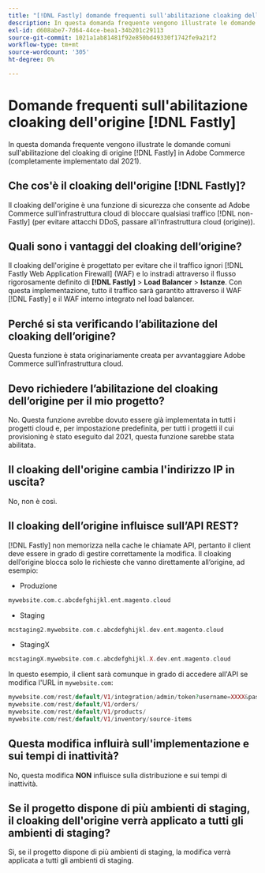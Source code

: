 ```yaml
---
title: "[!DNL Fastly] domande frequenti sull'abilitazione cloaking dell'origine"
description: In questa domanda frequente vengono illustrate le domande comuni sull'abilitazione del cloaking  [!DNL Fastly]  di origine in Adobe Commerce (completamente implementato a partire dal 2021).
exl-id: d608abe7-7d64-44ce-bea1-34b201c29113
source-git-commit: 1021a1ab81481f92e850bd49330f1742fe9a21f2
workflow-type: tm+mt
source-wordcount: '305'
ht-degree: 0%

---
```


# Domande frequenti sull&#39;abilitazione cloaking dell&#39;origine [!DNL Fastly]

In questa domanda frequente vengono illustrate le domande comuni sull&#39;abilitazione del cloaking di origine [!DNL Fastly] in Adobe Commerce (completamente implementato dal 2021).

## Che cos&#39;è il cloaking dell&#39;origine [!DNL Fastly]?

Il cloaking dell&#39;origine è una funzione di sicurezza che consente ad Adobe Commerce sull&#39;infrastruttura cloud di bloccare qualsiasi traffico [!DNL non-Fastly] (per evitare attacchi DDoS, passare all&#39;infrastruttura cloud (origine)).

## Quali sono i vantaggi del cloaking dell’origine?

Il cloaking dell&#39;origine è progettato per evitare che il traffico ignori [!DNL Fastly Web Application Firewall] (WAF) e lo instradi attraverso il flusso rigorosamente definito di **[!DNL Fastly]** > **Load Balancer** > **Istanze**. Con questa implementazione, tutto il traffico sarà garantito attraverso il WAF [!DNL Fastly] e il WAF interno integrato nel load balancer.

## Perché si sta verificando l’abilitazione del cloaking dell’origine?

Questa funzione è stata originariamente creata per avvantaggiare Adobe Commerce sull’infrastruttura cloud.

## Devo richiedere l’abilitazione del cloaking dell’origine per il mio progetto?

No. Questa funzione avrebbe dovuto essere già implementata in tutti i progetti cloud e, per impostazione predefinita, per tutti i progetti il cui provisioning è stato eseguito dal 2021, questa funzione sarebbe stata abilitata.

## Il cloaking dell&#39;origine cambia l&#39;indirizzo IP in uscita?

No, non è così.

## Il cloaking dell’origine influisce sull’API REST?

[!DNL Fastly] non memorizza nella cache le chiamate API, pertanto il client deve essere in grado di gestire correttamente la modifica. Il cloaking dell’origine blocca solo le richieste che vanno direttamente all’origine, ad esempio:

* Produzione

```php
mywebsite.com.c.abcdefghijkl.ent.magento.cloud
```

* Staging

```php
mcstaging2.mywebsite.com.c.abcdefghijkl.dev.ent.magento.cloud
```

* StagingX

```php
mcstagingX.mywebsite.com.c.abcdefghijkl.X.dev.ent.magento.cloud
```

In questo esempio, il client sarà comunque in grado di accedere all&#39;API se modifica l&#39;URL in ``mywebsite.com``:

```php
mywebsite.com/rest/default/V1/integration/admin/token?username=XXXX&password=XXXXX;
mywebsite.com/rest/default/V1/orders/
mywebsite.com/rest/default/V1/products/
mywebsite.com/rest/default/V1/inventory/source-items
```

## Questa modifica influirà sull&#39;implementazione e sui tempi di inattività?

No, questa modifica **NON** influisce sulla distribuzione e sui tempi di inattività.

## Se il progetto dispone di più ambienti di staging, il cloaking dell&#39;origine verrà applicato a tutti gli ambienti di staging?

Sì, se il progetto dispone di più ambienti di staging, la modifica verrà applicata a tutti gli ambienti di staging.
